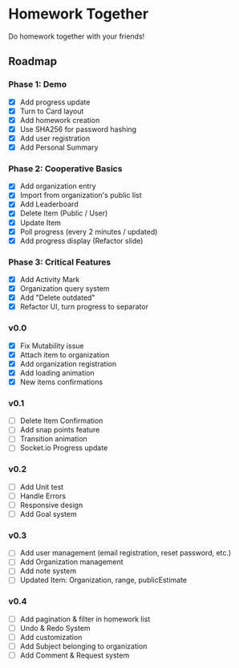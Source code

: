 # Homework Together

Do homework together with your friends!

## Roadmap

### Phase 1: Demo

- [x] Add progress update
- [x] Turn to Card layout
- [x] Add homework creation
- [x] Use SHA256 for password hashing
- [x] Add user registration
- [x] Add Personal Summary

### Phase 2: Cooperative Basics

- [x] Add organization entry
- [x] Import from organization's public list
- [x] Add Leaderboard
- [x] Delete Item (Public / User)
- [x] Update Item
- [x] Poll progress (every 2 minutes / updated)
- [x] Add progress display (Refactor slide)

### Phase 3: Critical Features

- [x] Add Activity Mark
- [x] Organization query system
- [x] Add "Delete outdated"
- [x] Refactor UI, turn progress to separator

### v0.0

- [x] Fix Mutability issue
- [x] Attach item to organization
- [x] Add organization registration
- [x] Add loading animation
- [x] New items confirmations

### v0.1

- [ ] Delete Item Confirmation
- [ ] Add snap points feature
- [ ] Transition animation
- [ ] Socket.io Progress update

### v0.2

- [ ] Add Unit test
- [ ] Handle Errors
- [ ] Responsive design
- [ ] Add Goal system

### v0.3

- [ ] Add user management (email registration, reset password, etc.)
- [ ] Add Organization management
- [ ] Add note system
- [ ] Updated Item: Organization, range, publicEstimate

### v0.4

- [ ] Add pagination & filter in homework list
- [ ] Undo & Redo System
- [ ] Add customization
- [ ] Add Subject belonging to organization
- [ ] Add Comment & Request system
